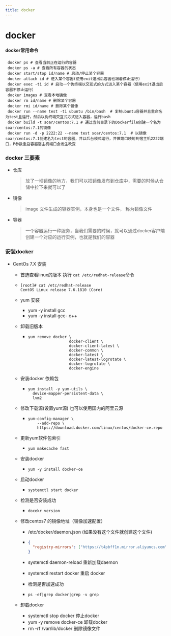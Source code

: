 ```yaml
---
title: docker
---
```

# docker

#### docker常用命令

```shell
 docker ps # 查看当前正在运行的容器
 docker ps -a # 查看所有容器的状态
 docker start/stop id/name # 启动/停止某个容器
 docker attach id # 进入某个容器(使用exit退出后容器也跟着停止运行)
 docker exec -ti id # 启动一个伪终端以交互式的方式进入某个容器（使用exit退出后容器不停止运行）
 docker images # 查看本地镜像
 docker rm id/name # 删除某个容器
 docker rmi id/name # 删除某个镜像
 docker run --name test -ti ubuntu /bin/bash  # 复制ubuntu容器并且重命名为test且运行，然后以伪终端交互式方式进入容器，运行bash
 docker build -t soar/centos:7.1 # 通过当前目录下的Dockerfile创建一个名为soar/centos:7.1的镜像
 docker run -d -p 2222:22 --name test soar/centos:7.1  # 以镜像soar/centos:7.1创建名为test的容器，并以后台模式运行，并做端口映射到宿主机2222端口，P参数重启容器宿主机端口会发生改变
```

### docker 三要素

- 仓库

  > 放了一堆镜像的地方，我们可以把镜像发布到仓库中，需要的时候从仓储中拉下来就可以了

- 镜像

  > image 文件生成的容器实例，本身也是一个文件， 称为镜像文件

- 容器

  > 一个容器运行一种服务，当我们需要的时候，就可以通过docker客户端创建一个对应的运行实例，也就是我们的容器

### 安装docker

- CentOs 7.X 安装

  - 首选查看linux的版本 执行 `cat /etc/redhat-release`命令

  - ```shell
    [root]# cat /etc/redhat-release
    CentOS Linux release 7.6.1810 (Core)
    ```

  - yum 安装

    - yum -y install gcc
    - yum -y install gcc- c++

  - 卸载旧版本

    - ```shell
      yum remove docker \
                        docker-client \
                        docker-client-latest \
                        docker-common \
                        docker-latest \
                        docker-latest-logrotate \
                        docker-logrotate \
                        docker-engine
      ```

  - 安装docker 依赖包

    - ```
      yum install -y yum-utils \
        device-mapper-persistent-data \
        lvm2
      ```

  - 修改下载源(设置yum源) 也可以使用国内的阿里云源

    - ```shell
      yum-config-manager \
          --add-repo \
          https://download.docker.com/linux/centos/docker-ce.repo
      ```

  - 更新yum软件包索引

    - ```shell
      yum makecache fast
      ```

  - 安装docker

    - ```shell
      yum -y install docker-ce
      ```

  - 启动docker

    - ```shell
      systemctl start docker
      ```

  - 检测是否安装成功

    - ```shell
      docekr version
      ```

  - 修改centos7 的镜像地址（镜像加速配置）

    - /etc/docker/daemon.json  (如果没有这个文件就创建这个文件)

    - ```json
      {
        "registry-mirrors": ["https://t4pbff1n.mirror.aliyuncs.com"] // 阿里云或网易云加速镜像地址
      }
      ```

    - systemctl daemon-reload  重新加载daemon

    - systemctl restart docker  重启 docker

    - 检测是否加速成功

    - ```shell
      ps -ef|grep docker|grep -v grep
      ```

  - 卸载docker

    - systemctl stop docker  停止docker
    - yum -y remove docker-ce 卸载docker
    - rm -rf /var/lib/docker 删除镜像文件